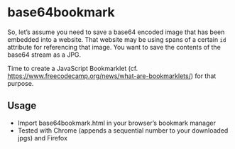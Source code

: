 # base64bookmark

So, let’s assume you need to save a base64 encoded image that has been embedded into a website. That website may be using spans of a certain `id` attribute for referencing that image. You want to save the contents of the base64 stream as a JPG.

Time to create a JavaScript Bookmarklet (cf. https://www.freecodecamp.org/news/what-are-bookmarklets/) for that purpose.

## Usage

- Import base64bookmark.html in your browser’s bookmark manager
- Tested with Chrome (appends a sequential number to your downloaded jpgs) and Firefox
